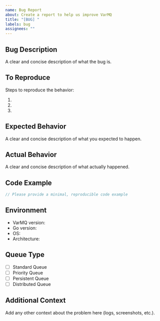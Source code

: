 ```yaml
---
name: Bug Report
about: Create a report to help us improve VarMQ
title: "[BUG] "
labels: bug
assignees: ""
---
```


## Bug Description

A clear and concise description of what the bug is.

## To Reproduce

Steps to reproduce the behavior:

1.
2.
3.

## Expected Behavior

A clear and concise description of what you expected to happen.

## Actual Behavior

A clear and concise description of what actually happened.

## Code Example

```go
// Please provide a minimal, reproducible code example
```

## Environment

- VarMQ version:
- Go version:
- OS:
- Architecture:

## Queue Type

- [ ] Standard Queue
- [ ] Priority Queue
- [ ] Persistent Queue
- [ ] Distributed Queue

## Additional Context

Add any other context about the problem here (logs, screenshots, etc.).
